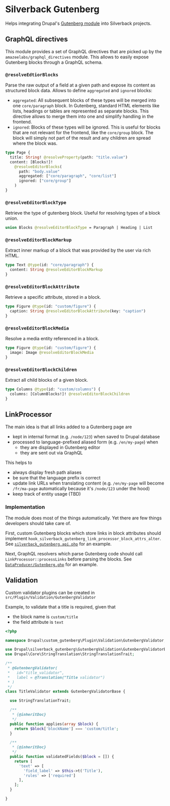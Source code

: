 # Silverback Gutenberg

Helps integrating Drupal's
[Gutenberg module](https://www.drupal.org/project/gutenberg) into Silverback
projects.

## GraphQL directives

This module provides a set of GraphQL directives that are picked up by the
`amazeelabs/graphql_directives` module. This allows to easily expose Gutenberg
blocks through a GraphQL schema.

### `@resolveEdtiorBlocks`

Parse the raw output of a field at a given path and expose its content as
structured block data. Allows to define `aggregated` and `ignored` blocks:

- `aggregated`: All subsequent blocks of these types will be merged into one
  `core/paragraph` block. In Gutenberg, standard HTML elements like lists,
  headings or tables are represented as separate blocks. This directive allows
  to merge them into one and simplify handling in the frontend.
- `ignored`: Blocks of these types will be ignored. This is useful for blocks
  that are not relevant for the frontend, like the `core/group` block. The block
  will simply not part of the result and any children are spread where the block
  was.

```graphql
type Page {
  title: String! @resolveProperty(path: "title.value")
  content: [Blocks!]!
    @resolveEditorBlocks(
      path: "body.value"
      aggregated: ["core/paragraph", "core/list"]
      ignored: ["core/group"]
    )
}
```

### `@resolveEditorBlockType`

Retrieve the type of gutenberg block. Useful for resolving types of a block
union.

```graphql
union Blocks @resolveEditorBlockType = Paragraph | Heading | List
```

### `@resolveEditorBlockMarkup`

Extract inner markup of a block that was provided by the user via rich HTML.

```graphql
type Text @type(id: "core/paragraph") {
  content: String @resolveEditorBlockMarkup
}
```

### `@resolveEditorBlockAttribute`

Retrieve a specific attribute, stored in a block.

```graphql
type Figure @type(id: "custom/figure") {
  caption: String @resolveEditorBlockAttribute(key: "caption")
}
```

### `@resolveEditorBlockMedia`

Resolve a media entity referenced in a block.

```graphql
type Figure @type(id: "custom/figure") {
  image: Image @resolveEditorBlockMedia
}
```

### `@resolveEditorBlockChildren`

Extract all child blocks of a given block.

```graphql
type Columns @type(id: "custom/columns") {
  columns: [ColumnBlocks!]! @resolveEditorBlockChildren
}
```

## LinkProcessor

The main idea is that all links added to a Gutenberg page are

- kept in internal format (e.g. `/node/123`) when saved to Drupal database
- processed to language-prefixed aliased form (e.g. `/en/my-page`) when
  - they are displayed in Gutenberg editor
  - they are sent out via GraphQL

This helps to

- always display fresh path aliases
- be sure that the language prefix is correct
- update link URLs when translating content (e.g. `/en/my-page` will become
  `/fr/ma-page` automatically because it's `/node/123` under the hood)
- keep track of entity usage (TBD)

### Implementation

The module does most of the things automatically. Yet there are few things
developers should take care of.

First, custom Gutenberg blocks which store links in block attributes should
implement `hook_silverback_gutenberg_link_processor_block_attrs_alter`. See
[`silverback_gutenberg.api.php`](./silverback_gutenberg.api.php) for an example.

Next, GraphQL resolvers which parse Gutenberg code should call
`LinkProcessor::processLinks` before parsing the blocks. See
[`DataProducer/Gutenberg.php`](../../../../apps/silverback-drupal/web/modules/custom/silverback_gatsby_test/src/Plugin/GraphQL/DataProducer/Gutenberg.php)
for an example.

## Validation

Custom validator plugins can be created in
`src/Plugin/Validation/GutenbergValidator`

Example, to validate that a title is required, given that

- the block name is `custom/title`
- the field attribute is `text`

```php
<?php

namespace Drupal\custom_gutenberg\Plugin\Validation\GutenbergValidator;

use Drupal\silverback_gutenberg\GutenbergValidation\GutenbergValidatorBase;
use Drupal\Core\StringTranslation\StringTranslationTrait;

/**
 * @GutenbergValidator(
 *   id="title_validator",
 *   label = @Translation("Title validator")
 * )
 */
class TitleValidator extends GutenbergValidatorBase {

  use StringTranslationTrait;

  /**
   * {@inheritDoc}
   */
  public function applies(array $block) {
    return $block['blockName'] === 'custom/title';
  }

  /**
   * {@inheritDoc}
   */
  public function validatedFields($block = []) {
    return [
      'text' => [
        'field_label' => $this->t('Title'),
        'rules' => ['required']
      ],
    ];
  }

}
```
